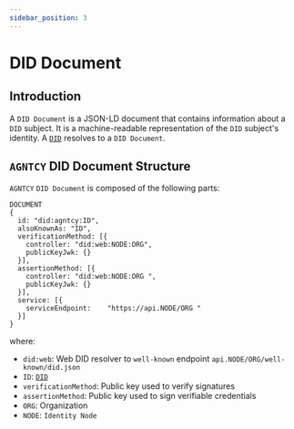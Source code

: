 ```yaml
---
sidebar_position: 3
---
```


# DID Document

## Introduction

A `DID Document` is a JSON-LD document that contains information about a `DID` subject. It is a machine-readable representation of the `DID` subject's identity.
A [`DID`](/docs/id) resolves to a `DID Document`.

## `AGNTCY` DID Document Structure

`AGNTCY` `DID Document` is composed of the following parts:

```
DOCUMENT
{
  id: "did:agntcy:ID",
  alsoKnownAs: "ID",
  verificationMethod: [{
    controller: "did:web:NODE:ORG",
    publicKeyJwk: {}
  }],
  assertionMethod: [{
    controller: "did:web:NODE:ORG ",
    publicKeyJwk: {}
  }],
  service: [{
    serviceEndpoint: 	"https://api.NODE/ORG "
  }]
}
```

where:

- `did:web`: Web DID resolver to `well-known` endpoint `api.NODE/ORG/well-known/did.json`
- `ID`: [`DID`](/docs/did)
- `verificationMethod`: Public key used to verify signatures
- `assertionMethod`: Public key used to sign verifiable credentials
- `ORG`: Organization
- `NODE`: `Identity Node`
